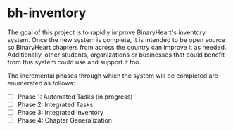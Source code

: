 # bh-inventory
The goal of this project is to rapidly improve BinaryHeart's inventory system. Once the new system is complete, it is intended to be open source so BinaryHeart chapters from across the country can improve it as needed. Additionally, other students, organizations or businesses that could benefit from this system could use and support it too. 

The incremental phases through which the system will be completed are enumerated as follows:

- [ ] Phase 1: Automated Tasks (in progress)
- [ ] Phase 2: Integrated Tasks
- [ ] Phase 3: Integrated Inventory
- [ ] Phase 4: Chapter Generalization